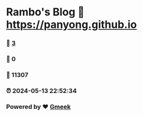 # Rambo's Blog :link: https://panyong.github.io 
### :page_facing_up: [3](https://panyong.github.io/tag.html) 
### :speech_balloon: 0 
### :hibiscus: 11307 
### :alarm_clock: 2024-05-13 22:52:34 
### Powered by :heart: [Gmeek](https://github.com/Meekdai/Gmeek)
